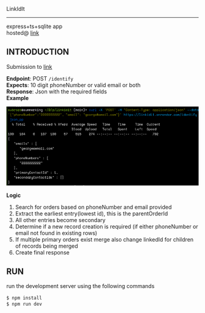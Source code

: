 LinkIdIt

--- 

express+ts+sqlite app <br>
hosted@  [link](https://linkidit.onrender.com/identify)

## INTRODUCTION

Submission to [link](https://bitespeed.notion.site/Bitespeed-Backend-Task-Identity-Reconciliation-1fb21bb2a930802eb896d4409460375c)

**Endpoint**: POST `/identify`  <br>
**Expects**: 10 digit phoneNumber or valid email or both <br>
**Response**: Json with the required fields <br>
**Example**

![example.png](./example.png)

**Logic**
1. Search for orders based on phoneNumber and email provided
2. Extract the earliest entry(lowest id), this is the parentOrderId
3. All other entries become secondary
4. Determine if a new record creation is required (if either phoneNumber or email not found in existing rows)
5. If multiple primary orders exist merge also change linkedId for children of records being merged
6. Create final response 


## RUN

run the development server using the following commands

```
$ npm install
$ npm run dev
```


